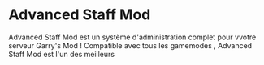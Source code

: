 # Advanced Staff Mod
Advanced Staff Mod est un système d'administration complet pour vvotre serveur Garry's Mod !
Compatible avec tous les gamemodes , Advanced Staff Mod est l'un des meilleurs


